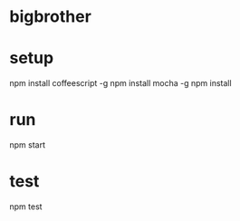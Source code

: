 bigbrother
==========

# setup
npm install coffeescript -g
npm install mocha -g
npm install

# run
npm start

# test
npm test
